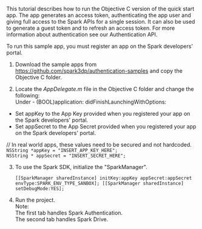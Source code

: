 This tutorial describes how to run the Objective C version of the quick start app.
The app generates an access token, authenticating the app user and giving full access to the Spark APIs for a single session.
It can also be used to generate a guest token and to refresh an access token. 
For more information about authentication see our Authentication API.

To run this sample app, you must register an app on the Spark developers' portal.

1) Download the sample apps from https://github.com/spark3dp/authentication-samples and copy the Objective C folder. 

2) Locate the _AppDelegate.m_ file in the Objective C folder and change the following:<br>
    Under - (BOOL)application: didFinishLaunchingWithOptions:
<ul>
  <li> Set appKey to the App Key provided when you registered your app on the Spark developers' portal.</li>
  <li> Set appSecret to the App Secret provided when you registered your app on the Spark developers' portal.</li>
</ul>	
	// In real world apps, these values need to be secured and not hardcoded.
<code>NSString *appKey = "INSERT_APP_KEY_HERE";</code></br>
<code>NSString * appSecret = "INSERT_SECRET_HERE";</code>

3)  To use the Spark SDK, initialize the "SparkManager".<br>
<code>  [[SparkManager sharedInstance] initKey:appKey appSecret:appSecret envType:SPARK_ENV_TYPE_SANBOX];
        [[SparkManager sharedInstance] setDebugMode:YES];</code>

4) Run the project.</br>
Note:</br>
The first tab handles Spark Authentication.</br>
The second tab handles Spark Drive.
